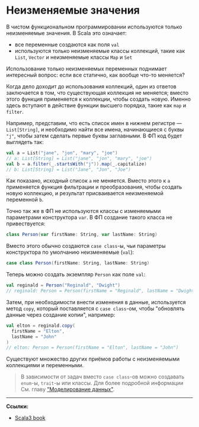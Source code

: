 # Неизменяемые значения

В чистом функциональном программировании используются только неизменяемые значения. В Scala это означает: 
- все переменные создаются как поля `val`
- используются только неизменяемые классы коллекций, такие как `List`, `Vector` и неизменяемые классы `Map` и `Set`

Использование только неизменяемых переменных поднимает интересный вопрос: 
если все статично, как вообще что-то меняется?

Когда дело доходит до использования коллекций, один из ответов заключается в том, 
что существующая коллекция не меняется; 
вместо этого функция применяется к коллекции, чтобы создать новую. 
Именно здесь вступают в действие функции высшего порядка, такие как `map` и `filter`.

Например, представим, что есть список имен в нижнем регистре — `List[String]`, 
и необходимо найти все имена, начинающиеся с буквы `"j"`, чтобы затем сделать первые буквы заглавными. 
В ФП код будет выглядеть так:

```scala
val a = List("jane", "jon", "mary", "joe")
// a: List[String] = List("jane", "jon", "mary", "joe")
val b = a.filter(_.startsWith("j")).map(_.capitalize)
// b: List[String] = List("Jane", "Jon", "Joe")
```

Как показано, исходный список `a` не меняется. 
Вместо этого к `a` применяется функция фильтрации и преобразования, чтобы создать новую коллекцию, 
и результат присваивается неизменяемой переменной `b`.

Точно так же в ФП не используются классы с изменяемыми параметрами конструктора `var`. 
В ФП создание такого класса не привествуется:

```scala
class Person(var firstName: String, var lastName: String)
```

Вместо этого обычно создаются `case class`-ы, чьи параметры конструктора по умолчанию неизменяемые (`val`):

```scala
case class Person(firstName: String, lastName: String)
```

Теперь можно создать экземпляр `Person` как поле `val`:

```scala
val reginald = Person("Reginald", "Dwight")
// reginald: Person = Person(firstName = "Reginald", lastName = "Dwight")
```

Затем, при необходимости внести изменения в данные, используется метод `copy`, 
который поставляется с `case class`-ом, чтобы "обновлять данные через создание копии", например:

```scala
val elton = reginald.copy(
  firstName = "Elton",   
  lastName = "John"      
)
// elton: Person = Person(firstName = "Elton", lastName = "John")
```

Существуют множество других приёмов работы с неизменяемыми коллекциями и переменными.

> В зависимости от задач вместо `case class`-ов можно создавать `enum`-ы, `trait`-ы или классы. 
> Для более подробной информации См. главу ["Моделирование данных"](../modeling).


---

**Ссылки:**
- [Scala3 book](https://docs.scala-lang.org/scala3/book/fp-immutable-values.html)
